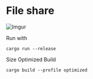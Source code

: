 # File share

![Imgur](https://i.imgur.com/qRhAIr8.png)

Run with
```
cargo run --release
```

Size Optimized Build
```
cargo build --profile optimized
```
